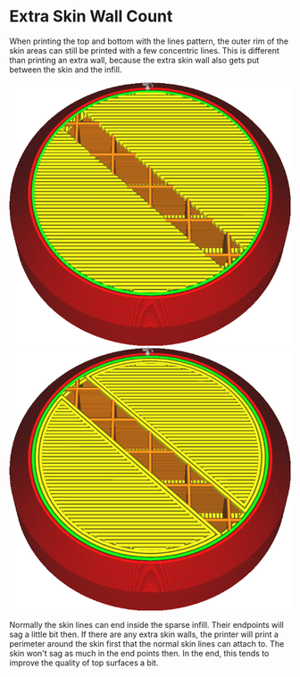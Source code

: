 Extra Skin Wall Count
====
When printing the top and bottom with the lines pattern, the outer rim of the skin areas can still be printed with a few concentric lines. This is different than printing an extra wall, because the extra skin wall also gets put between the skin and the infill.

<!--screenshot {
"image_path": "skin_outline_count_0.png",
"models": [
    {
        "script": "stamp.scad",
        "transformation": ["scale(0.5)"]
    }
],
"camera_position": [38, 38, 99],
"settings": {"skin_outline_count": 0},
"layer": 115,
"colours": 64
}-->
<!--screenshot {
"image_path": "skin_outline_count_2.png",
"models": [
    {
        "script": "stamp.scad",
        "transformation": ["scale(0.5)"]
    }
],
"camera_position": [38, 38, 99],
"settings": {"skin_outline_count": 2},
"layer": 115,
"colours": 64
}-->
![No extra skin outlines](images/skin_outline_count_0.png)
![Two extra skin outlines](images/skin_outline_count_2.png)

Normally the skin lines can end inside the sparse infill. Their endpoints will sag a little bit then. If there are any extra skin walls, the printer will print a perimeter around the skin first that the normal skin lines can attach to. The skin won't sag as much in the end points then. In the end, this tends to improve the quality of top surfaces a bit.